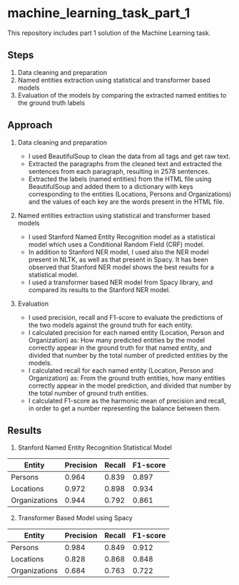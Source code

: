 # machine_learning_task_part_1
This repository includes part 1 solution of the Machine Learning task.

## Steps

1. Data cleaning and preparation
2. Named entities extraction using statistical and transformer based models
3. Evaluation of the models by comparing the extracted named entities to the ground truth labels

## Approach

1. Data cleaning and preparation
    - I used BeautifulSoup to clean the data from all tags and get raw text.
    - Extracted the paragraphs from the cleaned text and extracted the sentences from each paragraph, resulting in 2578 sentences.
    - Extracted the labels (named entities) from the HTML file using BeautifulSoup and added them to a dictionary with keys corresponding to the entities (Locations, Persons and Organizations) and the values of each key are the words present in the HTML file.

2. Named entities extraction using statistical and transformer based models
    - I used Stanford Named Entity Recognition model as a statistical model which uses a Conditional Random Field (CRF) model.
    - In addition to Stanford NER model, I used also the NER model present in NLTK, as well as that present in Spacy. It has been observed that Stanford NER model shows the best results for a statistical model.
    - I used a transformer based NER model from Spacy library, and compared its results to the Stanford NER model.

3. Evaluation
    - I used precision, recall and F1-score to evaluate the predictions of the two models against the ground truth for each entity.
    - I calculated precision for each named entity (Location, Person and Organization) as: How many predicted entities by the model correctly appear in the ground truth for that named entity, and divided that number by the total number of predicted entities by the models.
    - I calculated recall for each named entity (Location, Person and Organization) as: From the ground truth entities, how many entities correctly appear in the model prediction, and divided that number by the total number of ground truth entities.
    - I calculated F1-score as the harmonic mean of precision and recall, in order to get a number representing the balance between them.

## Results

1. Stanford Named Entity Recognition Statistical Model

Entity | Precision | Recall | F1-score
 ------------ | ------------- | ------------ | ------------- 
Persons | 0.964 | 0.839 | 0.897 
Locations | 0.972 | 0.898 | 0.934
Organizations | 0.944 | 0.792 | 0.861

2. Transformer Based Model using Spacy

Entity | Precision | Recall | F1-score
 ------------ | ------------- | ------------ | ------------- 
Persons | 0.984 | 0.849 | 0.912 
Locations | 0.828 | 0.868 | 0.848
Organizations | 0.684 | 0.763 | 0.722